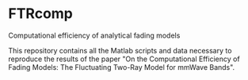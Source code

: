 # FTRcomp
Computational efficiency of analytical fading models

This repository contains all the Matlab scripts and data necessary to reproduce the results of the paper "On the Computational Efficiency of Fading Models: The Fluctuating Two-Ray Model for mmWave Bands".
